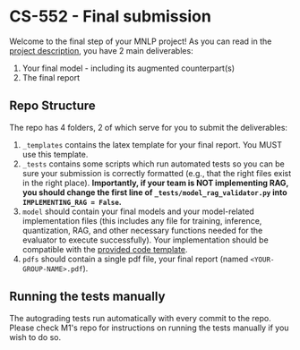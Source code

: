 # CS-552 - Final submission

Welcome to the final step of your MNLP project! As you can read in the [project description](https://docs.google.com/document/d/1SP8SCHPOZZGEhs2ay-38FjedRE1bS9Q99VJb28eHoYk/edit?usp=sharing), you have 2 main deliverables: 
1. Your final model - including its augmented counterpart(s)
3. The final report


## Repo Structure

The repo has 4 folders, 2 of which serve for you to submit the deliverables:
1. `_templates` contains the latex template for your final report. You MUST use this template.
2. `_tests` contains some scripts which run automated tests so you can be sure your submission is correctly formatted (e.g., that the right files exist in the right place). **Importantly, if your team is NOT implementing RAG, you should change the first line of `_tests/model_rag_validator.py` into `IMPLEMENTING_RAG = False`.**
3. `model` should contain your final models and your model-related implementation files (this includes any file for training, inference, quantization, RAG, and other necessary functions needed for the evaluator to execute successfully). Your implementation should be compatible with the [provided code template](https://github.com/CS-552/project-code-2024).
4. `pdfs` should contain a single pdf file, your final report (named `<YOUR-GROUP-NAME>.pdf`).

## Running the tests manually
The autograding tests run automatically with every commit to the repo. Please check M1's repo for instructions on running the tests manually if you wish to do so.
